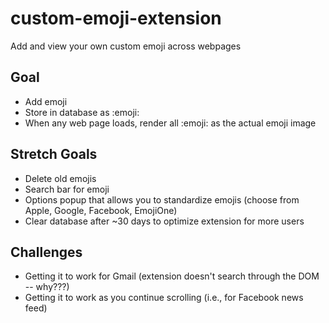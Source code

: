 # custom-emoji-extension

Add and view your own custom emoji across webpages

## Goal

- Add emoji
- Store in database as :emoji:
- When any web page loads, render all :emoji: as the actual emoji image

## Stretch Goals

- Delete old emojis
- Search bar for emoji
- Options popup that allows you to standardize emojis (choose from Apple, Google, Facebook, EmojiOne)
- Clear database after ~30 days to optimize extension for more users

## Challenges
- Getting it to work for Gmail (extension doesn't search through the DOM -- why???)
- Getting it to work as you continue scrolling (i.e., for Facebook news feed)
